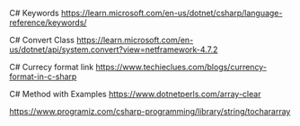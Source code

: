 C# Keywords
https://learn.microsoft.com/en-us/dotnet/csharp/language-reference/keywords/

C# Convert Class
https://learn.microsoft.com/en-us/dotnet/api/system.convert?view=netframework-4.7.2

C# Currecy format link
https://www.techieclues.com/blogs/currency-format-in-c-sharp


C# Method with Examples
https://www.dotnetperls.com/array-clear

https://www.programiz.com/csharp-programming/library/string/tochararray